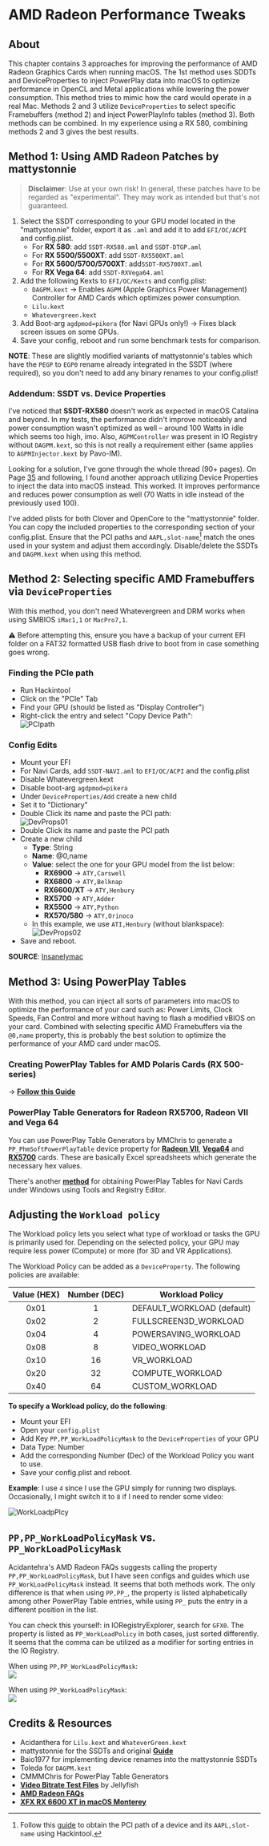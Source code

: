 # AMD Radeon Performance Tweaks

## About
This chapter contains 3 approaches for improving the performance of AMD Radeon Graphics Cards when running macOS. The 1st method uses SDDTs and DeviceProperties to inject PowerPlay data into macOS to optimize performance in OpenCL and Metal applications while lowering the power consumption. This method tries to mimic how the card would operate in a real Mac. Methods 2 and 3 utilize `DeviceProperties` to select specific Framebuffers (method 2) and inject PowerPlayInfo tables (method 3). Both methods can be combined. In my experience using a RX 580, combining methods 2 and 3 gives the best results.

## Method 1: Using AMD Radeon Patches by mattystonnie
> **Disclaimer**: Use at your own risk! In general, these patches have to be regarded as "experimental". They may work as intended but that's not guaranteed.

1. Select the SSDT corresponding to your GPU model located in the "mattystonnie" folder, export it as `.aml` and add it to add `EFI/OC/ACPI` and config.plist.
    - For **RX 580**: add `SSDT-RX580.aml` and `SSDT-DTGP.aml`
    - For **RX 5500/5500XT**: add `SSDT-RX5500XT.aml` 
    - For **RX 5600/5700/5700XT**: add`SSDT-RX5700XT.aml`
    - For **RX Vega 64**: add `SSDT-RXVega64.aml`
2. Add the following Kexts to `EFI/OC/Kexts` and config.plist:
    - `DAGPM.kext` &rarr; Enables `AGPM` (Apple Graphics Power Management) Controller for AMD Cards which optimizes power consumption.
    - `Lilu.kext`
    - `Whatevergreen.kext`
3. Add Boot-arg `agdpmod=pikera` (for Navi GPUs only!) &rarr; Fixes black screen issues on some GPUs.
4. Save your config, reboot and run some benchmark tests for comparison.

**NOTE**: These are slightly modified variants of mattystonnie's tables which have the `PEGP` to `EGP0` rename already integrated in the SSDT (where required), so you don't need to add any binary renames to your config.plist!

### Addendum: SSDT vs. Device Properties

I've noticed that **SSDT-RX580** doesn't work as expected in macOS Catalina and beyond. In my tests, the performance didn't improve noticeably and power consumption wasn't optimized as well – around 100 Watts in idle which seems too high, imo. Also, `AGPMController` was present in IO Registry without `DAGPM.kext`, so this is not really a requirement either (same applies to `AGPMInjector.kext` by Pavo-IM).   

Looking for a solution, I've gone through the whole thread (90+ pages). On Page [35](https://www.tonymacx86.com/threads/amd-radeon-performance-enhanced-ssdt.296555/page-35#post-2114578) and following, I found another approach utilizing Device Properties to inject the data into macOS instead. This worked. It improves performance and reduces power consumption as well (70 Watts in idle instead of the previously used 100). 

I've added plists for both Clover and OpenCore to the "mattystonnie" folder. You can copy the included properties to the corresponding section of your config.plist. Ensure that the PCI paths and `AAPL,slot-name`[^1] match the ones used in your system and adjust them accordingly. Disable/delete the SSDTs and `DAGPM.kext` when using this method. 

[^1]: Follow this [guide](https://github.com/5T33Z0/OC-Little-Translated/tree/main/11_Graphics/GPU_Tab#3-obtaining-aaplslot-name-for-igpu-and-gpu) to obtain the PCI path of a device and its `AAPL,slot-name` using Hackintool.

## Method 2: Selecting specific AMD Framebuffers via `DeviceProperties`

With this method, you don't need Whatevergreen and DRM works when using SMBIOS `iMac1,1` or `MacPro7,1`. 

:warning: Before attempting this, ensure you have a backup of your current EFI folder on a FAT32 formatted USB flash drive to boot from in case something goes wrong.

### Finding the PCIe path
- Run Hackintool
- Click on the "PCIe" Tab
- Find your GPU (should be listed as "Display Controller")
- Right-click the entry and select "Copy Device Path":</br>![PCIpath](https://user-images.githubusercontent.com/76865553/174430790-a35272cb-70fe-4756-a116-06c0f048e7a0.png)

### Config Edits
- Mount your EFI
- For Navi Cards, add `SSDT-NAVI.aml` to `EFI/OC/ACPI` and the config.plist
- Disable Whatevergreen.kext
- Disable boot-arg `agdpmod=pikera`
- Under `DeviceProperties/Add` create a new child
- Set it to "Dictionary"
- Double Click its name and paste the PCI path:</br>![DevProps01](https://user-images.githubusercontent.com/76865553/174430804-b750e59a-46c7-4f38-aa0f-60977500b976.png)
- Double Click its name and paste the PCI path
- Create a new child
	- **Type**: String
	- **Name**: @0,name
	- **Value**: select the one for your GPU model from the list below:
		- **RX6900** &rarr; `ATY,Carswell`
		- **RX6800** &rarr; `ATY,Belknap`
 		- **RX6600/XT** &rarr; `ATY,Henbury`
		- **RX5700** &rarr; `ATY,Adder`
		- **RX5500** &rarr; `ATY,Python`
		- **RX570/580** &rarr; `ATY,Orinoco`
	- In this example, we use `ATI,Henbury` (without blankspace):</br>![DevProps02](https://user-images.githubusercontent.com/76865553/174430822-f63c0cf0-c8a1-463f-901d-9053e8c7a981.png)
- Save and reboot.

**SOURCE**: [Insanelymac](https://www.insanelymac.com/forum/topic/351969-pre-release-macos-ventura/?do=findComment&comment=2786122)

## Method 3: Using PowerPlay Tables
With this method, you can inject all sorts of parameters into macOS to optimize the performance of your card such as: Power Limits, Clock Speeds, Fan Control and more without having to flash a modified vBIOS on your card. Combined with selecting specific AMD Framebuffers via the `@0,name` property, this is probably the best solution to optimize the performance of your AMD card under macOS.

### Creating PowerPlay Tables for AMD Polaris Cards (RX 500-series)
&rarr; [**Follow this Guide**](https://github.com/5T33Z0/OC-Little-Translated/blob/main/11_Graphics/GPU/AMD_Radeon_Tweaks/Polaris_PowerPlay_Tables.md)

### PowerPlay Table Generators for Radeon RX5700, Radeon VII and Vega 64

You can use PowerPlay Table Generators by MMChris to generate a `PP_PhmSoftPowerPlayTable` device property for [**Radeon VII**](https://www.insanelymac.com/forum/topic/340009-tool-radeon-vii-powerplay-table-generator-oc-uv-fan-curve/), [**Vega64**](https://www.hackintosh-forum.de/forum/thread/39923-tool-vega-64-powerplaytable-generator/) and [**RX5700**](https://www.insanelymac.com/forum/topic/340909-tool-amd-radeon-rx-5700-xt-powerplay-table-generator/) cards. These are basically Excel spreadsheets which generate the necessary hex values. 

There's another [**method**](https://www.insanelymac.com/forum/topic/351276-rx-6600-xt-on-macos-zero-rpm-with-softpowerplaytable/#comment-2779094) for obtaining PowerPlay Tables for Navi Cards under Windows using Tools and Registry Editor.

## Adjusting the `Workload policy`
The Workload policy lets you select what type of workload or tasks the GPU is primarily used for. Depending on the selected policy, your GPU may require less power (Compute) or more (for 3D and VR Applications). 

The Workload Policy can be added as a `DeviceProperty`. The following policies are available:

Value (HEX)| Number (DEC) |Workload Policy
:---------:|:------------:|---------------
0x01       | 1            | DEFAULT_WORKLOAD (default)
0x02       | 2            | FULLSCREEN3D_WORKLOAD 
0x04       | 4            | POWERSAVING_WORKLOAD
0x08       | 8            | VIDEO_WORKLOAD
0x10       | 16           | VR_WORKLOAD
0x20       | 32           | COMPUTE_WORKLOAD
0x40       | 64           | CUSTOM_WORKLOAD

**To specify a Workload policy, do the following**:

- Mount your EFI
- Open your `config.plist`
- Add Key `PP,PP_WorkLoadPolicyMask` to the `DeviceProperties` of your GPU
- Data Type: Number
- Add the corresponding Number (Dec) of the Workload Policy you want to use.
- Save your config.plist and reboot.

**Example**: I use `4` since I use the GPU simply for running two displays. Occasionally, I might switch it to `8` if I need to render some video:

![WorkLoadpPlcy](https://user-images.githubusercontent.com/76865553/180636520-2a147de1-d741-4913-8727-4f21a4a28633.png)

## `PP,PP_WorkLoadPolicyMask` vs. `PP_WorkLoadPolicyMask`

Acidantehra's AMD Radeon FAQs suggests calling the property `PP,PP_WorkLoadPolicyMask`, but I have seen configs and guides which use `PP_WorkLoadPolicyMask` instead. It seems that both methods work. The only difference is that when using `PP,PP_`, the property is listed alphabetically among other PowerPlay Table entries, while using `PP_` puts the entry in a different position in the list. 

You can check this yourself: in IORegistryExplorer, search for `GFX0`. The property is listed as `PP_WorkLoadPolicy` in both cases, just sorted differently. It seems that the comma can be utilized as a modifier for sorting entries in the IO Registry.

When using `PP,PP_WorkLoadPolicyMask`:</br>
![](/Users/steezonics/Desktop/PP_comma.png)

When using `PP_WorkLoadPolicyMask`:</br>
![](/Users/steezonics/Desktop/PP_.png)

## Credits & Resources
- Acidanthera for `Lilu.kext` and `WhateverGreen.kext`
- mattystonnie for the SSDTs and original [**Guide**](https://www.tonymacx86.com/threads/amd-radeon-performance-enhanced-ssdt.296555/)
- Baio1977 for implementing device renames into the mattystonnie SSDTs
- Toleda for `DAGPM.kext`
- CMMMChris for PowerPlay Table Generators
- [**Video Bitrate Test Files**](https://jell.yfish.us/) by Jellyfish
- [**AMD Radeon FAQs**](https://github.com/acidanthera/WhateverGreen/blob/master/Manual/FAQ.Radeon.en.md)
- [**XFX RX 6600 XT in macOS Monterey**](https://github.com/perez987/rx6600xt-on-macos-monterey)
